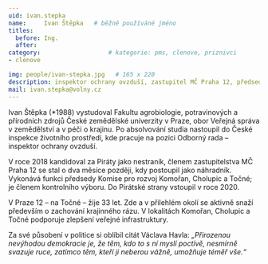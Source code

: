 ```yaml
---
uid: ivan.stepka
name:     Ivan Štěpka  	# běžně používáné jméno
titles:
  before: Ing.
  after:
category:                   # kategorie: pms, clenove, priznivci
- clenove

img: people/ivan-stepka.jpg   # 165 x 220
description: inspektor ochrany ovzduší, zastupitel MČ Praha 12, předseda komise pro rozvoj Komořan, Cholupic a Točné
mail: ivan.stepka@volny.cz
---
```


Ivan Štěpka (*1988) vystudoval Fakultu agrobiologie, potravinových a přírodních zdrojů
České zemědělské univerzity v Praze, obor Veřejná správa v zemědělství a v péči o krajinu.
Po absolvování studia nastoupil do České inspekce životního prostředí, kde pracuje na pozici
Odborný rada – inspektor ochrany ovzduší.

V roce 2018 kandidoval za Piráty jako nestraník, členem zastupitelstva MČ Praha 12 se stal o
dva měsíce později, kdy postoupil jako náhradník. Vykonává funkci předsedy Komise pro
rozvoj Komořan, Cholupic a Točné; je členem kontrolního výboru. Do Pirátské strany
vstoupil v roce 2020.

V Praze 12 – na Točné – žije 33 let. Zde a v přilehlém okolí se aktivně snaží především o
zachování krajinného rázu. V lokalitách Komořan, Cholupic a Točné podporuje zlepšení
veřejné infrastruktury.

Za své působení v politice si oblíbil citát Václava Havla: *„Přirozenou nevýhodou demokracie
je, že těm, kdo to s ní myslí poctivě, nesmírně svazuje ruce, zatímco těm, kteří ji neberou
vážně, umožňuje téměř vše.“*
